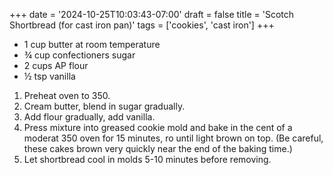 +++
date = '2024-10-25T10:03:43-07:00'
draft = false
title = 'Scotch Shortbread (for cast iron pan)'
tags = ['cookies', 'cast iron']
+++

* 1 cup butter at room temperature
* ¾ cup confectioners sugar
* 2 cups AP flour
* ½ tsp vanilla

1. Preheat oven to 350.
2. Cream butter, blend in sugar gradually.
3. Add flour gradually, add vanilla.
4. Press mixture into greased cookie mold and bake in the cent of a moderat 350 oven for 15 minutes, ro until light brown on top. (Be careful, these cakes brown very quickly near the end of the baking time.)
5. Let shortbread cool in molds 5-10 minutes before removing.